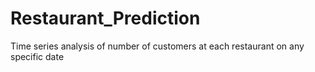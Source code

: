 # Restaurant_Prediction
Time series analysis of number of customers at each restaurant on any specific date
